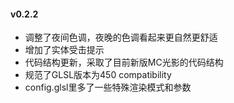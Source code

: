 #### v0.2.2

- 调整了夜间色调，夜晚的色调看起来更自然更舒适
- 增加了实体受击提示
- 代码结构更新，采取了目前新版MC光影的代码结构
- 规范了GLSL版本为450 compatibility
- config.glsl里多了一些特殊渲染模式和参数

